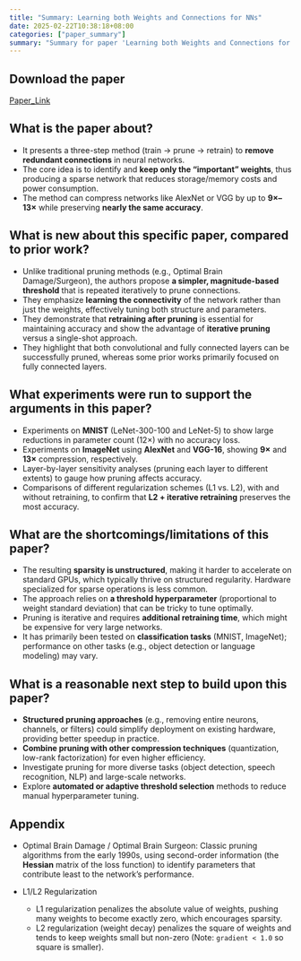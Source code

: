 ```yaml
---
title: "Summary: Learning both Weights and Connections for NNs"
date: 2025-02-22T10:38:18+08:00
categories: ["paper_summary"]
summary: "Summary for paper 'Learning both Weights and Connections for Efficient Neural Networks'"
---
```


## Download the paper

[Paper_Link](https://arxiv.org/pdf/1506.02626)

## What is the paper about?

- It presents a three-step method (train → prune → retrain) to **remove redundant connections** in neural networks.
- The core idea is to identify and **keep only the “important” weights**, thus producing a sparse network that reduces storage/memory costs and power consumption.
- The method can compress networks like AlexNet or VGG by up to **9×–13×** while preserving **nearly the same accuracy**.

## What is new about this specific paper, compared to prior work?

- Unlike traditional pruning methods (e.g., Optimal Brain Damage/Surgeon), the authors propose **a simpler, magnitude-based threshold** that is repeated iteratively to prune connections.
- They emphasize **learning the connectivity** of the network rather than just the weights, effectively tuning both structure and parameters.
- They demonstrate that **retraining after pruning** is essential for maintaining accuracy and show the advantage of **iterative pruning** versus a single-shot approach.
- They highlight that both convolutional and fully connected layers can be successfully pruned, whereas some prior works primarily focused on fully connected layers.

## What experiments were run to support the arguments in this paper?

- Experiments on **MNIST** (LeNet-300-100 and LeNet-5) to show large reductions in parameter count (12×) with no accuracy loss.
- Experiments on **ImageNet** using **AlexNet** and **VGG-16**, showing **9×** and **13×** compression, respectively.
- Layer-by-layer sensitivity analyses (pruning each layer to different extents) to gauge how pruning affects accuracy.
- Comparisons of different regularization schemes (L1 vs. L2), with and without retraining, to confirm that **L2 + iterative retraining** preserves the most accuracy.

## What are the shortcomings/limitations of this paper?

- The resulting **sparsity is unstructured**, making it harder to accelerate on standard GPUs, which typically thrive on structured regularity. Hardware specialized for sparse operations is less common.
- The approach relies on **a threshold hyperparameter** (proportional to weight standard deviation) that can be tricky to tune optimally.
- Pruning is iterative and requires **additional retraining time**, which might be expensive for very large networks.
- It has primarily been tested on **classification tasks** (MNIST, ImageNet); performance on other tasks (e.g., object detection or language modeling) may vary.

## What is a reasonable next step to build upon this paper?

- **Structured pruning approaches** (e.g., removing entire neurons, channels, or filters) could simplify deployment on existing hardware, providing better speedup in practice.
- **Combine pruning with other compression techniques** (quantization, low-rank factorization) for even higher efficiency.
- Investigate pruning for more diverse tasks (object detection, speech recognition, NLP) and large-scale networks.
- Explore **automated or adaptive threshold selection** methods to reduce manual hyperparameter tuning.

## Appendix

- Optimal Brain Damage / Optimal Brain Surgeon: Classic pruning algorithms from the early 1990s, using second-order information (the **Hessian** matrix of the loss function) to identify parameters that contribute least to the network’s performance.

- L1/L2 Regularization
  - L1 regularization penalizes the absolute value of weights, pushing many weights to become exactly zero, which encourages sparsity.
  - L2 regularization (weight decay) penalizes the square of weights and tends to keep weights small but non-zero (Note: `gradient < 1.0` so square is smaller).
